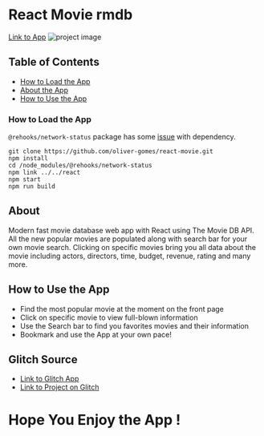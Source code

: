 # React Movie rmdb
[Link to App](http://phobic-heat.surge.sh/)
![project image](https://oliver-gomes.github.io/images/github%20images/react-movie.png)


## Table of Contents

* [How to Load the App](#howtoloadtheapp)
* [About the App](#about)
* [How to Use the App](#how-to-use-the-app)

### How to Load the App
`@rehooks/network-status` package has some [issue](https://reactjs.org/warnings/invalid-hook-call-warning.html#duplicate-react) with dependency.
```
git clone https://github.com/oliver-gomes/react-movie.git
npm install
cd /node_modules/@rehooks/network-status
npm link ../../react
npm start
npm run build
```
## About
Modern fast movie database web app with React using The Movie DB API. All the new popular movies are populated along with search bar for your own movie search. Clicking on specific movies bring you all data about the movie including actors, directors, time, budget, revenue, rating and many more.

## How to Use the App

- Find the most popular movie at the moment on the front page
- Click on specific movie to view full-blown information
- Use the Search bar to find you favorites movies and their information
- Bookmark and use the App at your own pace!

## Glitch Source
* [Link to Glitch App](https://anton-karlovskiy-react-movie.glitch.me)
* [Link to Project on Glitch](https://glitch.com/~anton-karlovskiy-react-movie.glitch.me)

# Hope You Enjoy the App !

